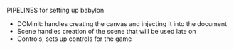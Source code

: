 PIPELINES for setting up babylon

- DOMinit: handles creating the canvas and injecting it into the document
- Scene handles creation of the scene that will be used late on
- Controls, sets up controls for the game